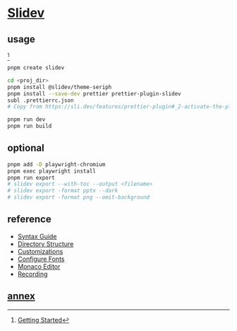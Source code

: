 # [Slidev](https://github.com/slidevjs/slidev)

## usage

[^1]

```sh
pnpm create slidev
```

```sh
cd <proj_dir>
pnpm install @slidev/theme-seriph
pnpm install --save-dev prettier prettier-plugin-slidev
subl .prettierrc.json
# Copy from https://sli.dev/features/prettier-plugin#_2-activate-the-plugin
```

```sh
pnpm run dev
pnpm run build
```

## optional

```sh
pnpm add -D playwright-chromium
pnpm exec playwright install
pnpm run export
# slidev export --with-toc --output <filename>
# slidev export -format pptx --dark
# slidev export -format png --omit-background
````

## reference

- [Syntax Guide](https://sli.dev/guide/syntax)
- [Directory Structure](https://sli.dev/custom/directory-structure)
- [Customizations](https://sli.dev/custom/)
- [Configure Fonts](https://sli.dev/custom/config-fonts#configure-fonts)
- [Monaco Editor](https://sli.dev/features/monaco-editor)
- [Recording](https://sli.dev/features/recording.html)

[^1]: [Getting Started](https://sli.dev/guide)
[^2]: [Exporting](https://sli.dev/guide/exporting)
[^3]: [Theme and Addons](https://sli.dev/guide/theme-addon)
[^4]: [Prettier Plugin](https://sli.dev/features/prettier-plugin)

## [annex](/bin/slidev/_annex)